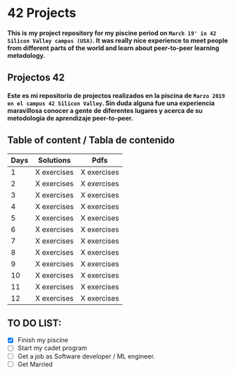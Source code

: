 

# 42 Projects
#### This is my project repository for my piscine period on `March 19' in 42 Silicon Valley campus (USA)`. It was really nice experience to meet people from different parts of the world and learn about peer-to-peer learning metodology.
## Projectos 42
#### Este es mi repositorio de projectos realizados en la piscina de `Marzo 2019 en el campus 42 Silicon Valley`. Sin duda alguna fue una experiencia maravillosa conocer a gente de diferentes lugares y acerca de su metodologia de aprendizaje peer-to-peer. 
<h2>Table of content / Tabla de contenido</h2>

| Days | Solutions | Pdfs |
|-----|-------|----------|
|1| X exercises| X exercises |
|2| X exercises| X exercises |
|3| X exercises| X exercises |
|4| X exercises| X exercises |
|5| X exercises| X exercises |
|6| X exercises| X exercises |
|7| X exercises| X exercises |
|8| X exercises| X exercises |
|9| X exercises| X exercises |
|10| X exercises| X exercises |
|11| X exercises| X exercises |
|12| X exercises| X exercises |


## TO DO LIST:

- [x] Finish my piscine
- [ ] Start my cadet program
- [ ] Get a job as Software developer / ML engineer.
- [ ] Get Married
